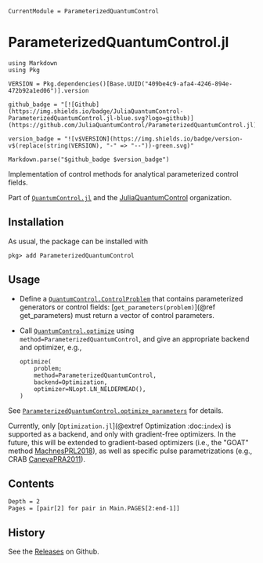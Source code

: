 ```@meta
CurrentModule = ParameterizedQuantumControl
```

# ParameterizedQuantumControl.jl

```@eval
using Markdown
using Pkg

VERSION = Pkg.dependencies()[Base.UUID("409be4c9-afa4-4246-894e-472b92a1ed06")].version

github_badge = "[![Github](https://img.shields.io/badge/JuliaQuantumControl-ParameterizedQuantumControl.jl-blue.svg?logo=github)](https://github.com/JuliaQuantumControl/ParameterizedQuantumControl.jl)"

version_badge = "![v$VERSION](https://img.shields.io/badge/version-v$(replace(string(VERSION), "-" => "--"))-green.svg)"

Markdown.parse("$github_badge $version_badge")
```

Implementation of control methods for analytical parameterized control fields.

Part of [`QuantumControl.jl`](https://github.com/JuliaQuantumControl/QuantumControl.jl#readme) and the [JuliaQuantumControl](https://github.com/JuliaQuantumControl) organization.


## Installation

As usual, the package can be installed with

~~~
pkg> add ParameterizedQuantumControl
~~~


## Usage

* Define a [`QuantumControl.ControlProblem`](@ref) that contains parameterized generators or control fields: [`get_parameters(problem)`](@ref get_parameters) must return a vector of control parameters.

* Call [`QuantumControl.optimize`](@extref) using `method=ParameterizedQuantumControl`, and give an appropriate backend and optimizer, e.g.,

  ```
  optimize(
      problem;
      method=ParameterizedQuantumControl,
      backend=Optimization,
      optimizer=NLopt.LN_NELDERMEAD(),
  )
  ```

See [`ParameterizedQuantumControl.optimize_parameters`](@ref) for details.

Currently, only [`Optimization.jl`](@extref Optimization :doc:`index`) is supported as a backend, and only with gradient-free optimizers. In the future, this will be extended to gradient-based optimizers (i.e., the "GOAT" method [MachnesPRL2018](@cite)), as well as specific pulse parametrizations (e.g., CRAB [CanevaPRA2011](@cite)).


## Contents


```@contents
Depth = 2
Pages = [pair[2] for pair in Main.PAGES[2:end-1]]
```


## History

See the [Releases](https://github.com/JuliaQuantumControl/ParameterizedQuantumControl.jl/releases) on Github.
